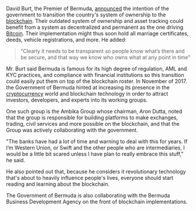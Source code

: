 David Burt, the Premier of Bermuda, [announced][link] the intention of the government to transition the country's system of ownership to the [blockchain][bc]. Their outdated system of ownership and asset tracking could benefit from a system as decentralized and permanent as the one driving [Bitcoin][btc]. Their implementation might thus soon hold all marriage certificates, deeds, vehicle registrations, and more. He added:

> "Clearly it needs to be transparent so people know what’s there and be secure, and that way we know who owns what at any point in time"

Mr. Burt said Bermuda is famous for its high degree of regulation, AML and KYC practices, and compliance with financial institutions so this transition could easily put them on top of the blockchain roster. In November of 2017. the Government of Bermuda hinted at increasing its presence in the [cryptocurrency][cc] world and blockchain technology in order to attract investors, developers, and experts into its working groups.

One such group is the Ambika Group whose chairman, Aron Dutta, noted that the group is responsible for building platforms to make exchanges, trading, civil services and more possible on the blockchain, and that the Group was actively collaborating with the government.

"The banks have had a lot of time and warning to deal with this for years. If I’m Western Union, or Swift and the other people who are intermediaries, I would be a little bit scared unless I have plan to really embrace this stuff,” he said.

He also pointed out that, because he considers it revolutionary technology that's about to heavily influence people's lives, everyone should start reading and learning about the blockchain.

The Government of Bermuda is also collaborating with the Bermuda Business Development Agency on the front of blockchain implementations.

[link]: http://www.royalgazette.com/business/article/20180124/bermudas-deeds-registry-to-go-on-blockchain
[btc]: https://bitfalls.com/hr/2017/09/01/send-receive-bitcoin/
[bc]: https://bitfalls.com/hr/2017/08/20/blockchain-explained-blockchain-works/
[cc]: https://bitfalls.com/hr/2017/08/20/cryptocurrency/

